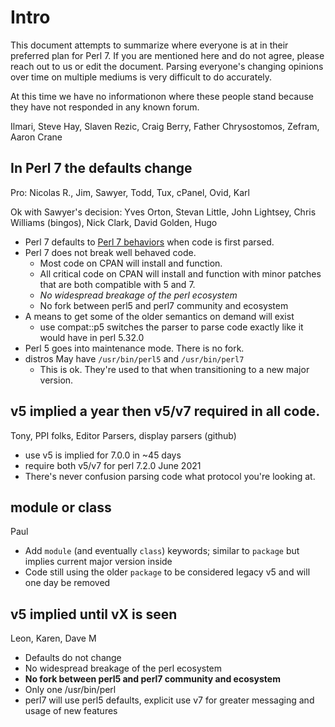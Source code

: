 # Intro

This document attempts to summarize where everyone is at in their preferred plan for Perl 7. If you are mentioned here and do not agree, please reach out to us or edit the document. Parsing everyone's changing opinions over time on multiple mediums is very difficult to do accurately.

At this time we have no informationon where these people stand because they have not responded in any known forum.

Ilmari, Steve Hay, Slaven Rezic, Craig Berry, Father Chrysostomos, Zefram, Aaron Crane

## In Perl 7 the defaults change


Pro: Nicolas R., Jim, Sawyer, Todd, Tux, cPanel, Ovid, Karl

Ok with Sawyer's decision: Yves Orton, Stevan Little, John Lightsey, Chris Williams (bingos), Nick Clark, David Golden, Hugo

- Perl 7 defaults to [Perl 7 behaviors](Defaults-for-v7) when code is first parsed.
- Perl 7 does not break well behaved code.
    - Most code on CPAN will install and function.
    - All critical code on CPAN will  install and function with minor patches that are both compatible with 5 and 7.
    - *No widespread breakage of the perl ecosystem*
    - No fork between perl5 and perl7 community and ecosystem
- A means to get some of the older semantics on demand will exist
     - use compat::p5 switches the parser to parse code exactly like it would have in perl 5.32.0
- Perl 5 goes into maintenance mode. There is no fork.
- distros May have `/usr/bin/perl5` and `/usr/bin/perl7`
    - This is ok. They're used to that when transitioning to a new major version.

## v5 implied a year then v5/v7 required in all code.

Tony, PPI folks, Editor Parsers, display parsers (github)

- use v5 is implied for 7.0.0 in ~45 days
- require both v5/v7 for perl 7.2.0 June 2021
- There's never confusion parsing code what protocol you're looking at.

## module or class

Paul

- Add `module` (and eventually `class`) keywords; similar to `package` but implies current major version inside
- Code still using the older `package` to be considered legacy v5 and will one day be removed

## v5 implied until vX is seen

Leon, Karen, Dave M

- Defaults do not change
- No widespread breakage of the perl ecosystem
- **No fork between perl5 and perl7 community and ecosystem**
- Only one /usr/bin/perl
- perl7 will use perl5 defaults, explicit use v7 for greater messaging and usage of new features
